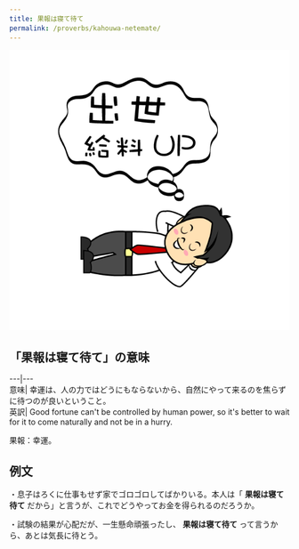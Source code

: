 ```yaml
---
title: 果報は寝て待て
permalink: /proverbs/kahouwa-netemate/
---
```


![](/assets/images/proverbs/5429.png)

## 「果報は寝て待て」の意味

---|---  
意味| 幸運は、人の力ではどうにもならないから、自然にやって来るのを焦らずに待つのが良いということ。  
英訳| Good fortune can't be controlled by human power, so it's better to wait for it to come naturally and not be in a hurry.  
  
果報：幸運。

## 例文

・息子はろくに仕事もせず家でゴロゴロしてばかりいる。本人は「 **果報は寝て待て** だから」と言うが、これでどうやってお金を得られるのだろうか。

・試験の結果が心配だが、一生懸命頑張ったし、 **果報は寝て待て** って言うから、あとは気長に待とう。
